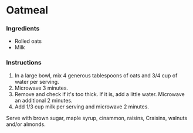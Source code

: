 # Oatmeal

### Ingredients

- Rolled oats
- Milk

### Instructions

1. In a large bowl, mix 4 generous tablespoons of oats and 3/4 cup of water per serving.
2. Microwave 3 minutes.
3. Remove and check if it's too thick. If it is, add a little water. Microwave an additional 2 minutes.
4. Add 1/3 cup milk per serving and microwave 2 minutes.

Serve with brown sugar, maple syrup, cinammon, raisins, Craisins, walnuts and/or almonds.
